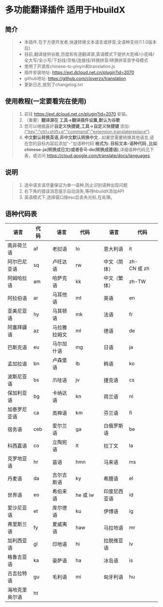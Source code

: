 # 多功能翻译插件 适用于HbuildX

## 简介
	
  >+ 本插件,在于方便开发者,快速转换文本语言或拼音,全语种支持(1.1.0版本后).
  >+ 目前,翻译提供谷歌,百度和有道翻译源,英语模式下提供大驼峰/小驼峰/全大写/全小写/下划线/空格/连接线/转换拼音/转换拼音首字母模式
  >+ 使用了开源库chinese-to-pinyin和translation.js
  >+ 插件安装地址: https://ext.dcloud.net.cn/plugin?id=2070
  >+ github地址: https://github.com/cloverzx/translation
  >+ 更新日志,放到了changelog.txt

## 使用教程(一定要看完在使用)

  >1. 前往 https://ext.dcloud.net.cn/plugin?id=2070 安装。
  >2. （重要）**翻译源在 工具->翻译插件设置,默认为谷歌**
  >3. 您可以根据喜好**自定义快捷键,工具->自定义快捷键** 添加:<u>{"key":"ctrl+shift+q","command":"extension.translatereplace"}</u>
  >4. **中文默认转换英语,非中文默认转换中文**...如果您需要转换其他语言,请在您的目标内容后添加"-"加语种代码  **格式为:  目标文本-语种代码  ,比如 chinese-ja(转换成日文)或者중국-de(转换成德语)**,详细语种代码见下表，或访问 https://cloud.google.com/translate/docs/languages.
  
## 说明

  >1. 选中语言请尽量保证为单一语种,防止识别语种出现问题
  >2. 右下角的错误消息提示自动消失,等待hbuildX添加API
  >3. 英语模式下,选择窗口按esc后丢失光标,在处理。

## 语种代码表

|	语言	|	代码|  |	语言	|	代码  | |	语言	|	代码
|  ----  | ----  |--- | ----  | ----   | ---- | ---- | ---- 
|	南非荷兰语	|	af | |老挝语	|	lo| |	意大利语	|	it
|	阿尔巴尼亚语	|	sq| |卢旺达语	|	rw| |	中文（简体）	|	zh-CN 或 zh 
|	阿姆哈拉语	|	am| |哈萨克语	|	kk| |	中文（繁体）	|	zh-TW
|	阿拉伯语	|	ar | |马耳他语	|	mt| |	英语	|	en
|	亚美尼亚语	|	hy| |马其顿语	|	mk| |	法语	|	fr
|	阿塞拜疆语	|	az | |马拉雅拉姆文	|	ml| |	德语	|	de
|	巴斯克语	|	eu| |	马尔加什语	|	mg| |日语	|	ja
|	孟加拉语	|	bn | |卢森堡语	|	lb| |	韩语	|	ko
|	波斯尼亚语	|	bs| |爪哇语	|	jv| |	捷克语	|	cs
|	保加利亚语	|	bg| |卡纳达语	|	kn| |		荷兰语	|	nl
|	加泰罗尼亚语	|	ca| |高棉语	|	km| |	芬兰语	|	fi
|	宿务语	|	ceb| |	爱尔兰语	|	ga| |	白俄罗斯语	|	be
|	科西嘉语	|	co| |	立陶宛语	|	lt| |拉丁文	|	la
|	克罗地亚语	|	hr| |苗语	|	hmn| |		马来语	|	ms
|	丹麦语	|	da| |	吉尔吉斯语	|	ky| |	希腊语	|	el
|	世界语	|	eo | |希伯来语	|	he 或 iw| |	印度尼西亚语	|	id
|	爱沙尼亚语	|	et | |库尔德语	|	ku| |	伊博语	|	ig
|	弗里斯兰语	|	fy| |夏威夷语	|	haw | |		马拉地语	|	mr
|	加利西亚语	|	gl| |印地语	|	hi| |	拉脱维亚语	|	lv
|	格鲁吉亚语	|	ka| |豪萨语	|	ha| |		冰岛语	|	is
|	古吉拉特语	|	gu| |毛利语	|	mi| |	匈牙利语	|	hu
|	海地克里奥尔语	|	ht| |	



